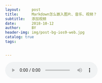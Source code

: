 ```yaml
---
layout:     post
title:      Markdown怎么嵌入图片、音乐、视频？
subtitle:   添加视频
date:       2018-10-12
author:     BY
header-img: img/post-bg-ios9-web.jpg
catalog: true
tags:
    

--- 
```

<audio src="https://natcha.now.sh/?/video/2015.mp4" controls="controls">
Your browser does not support the audio tag.
</audio>
